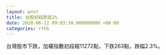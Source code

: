 ```yaml
---
layout: post
title: 台股初段跌逾2%
date: 2020-06-12 09:03:30.000000000 +08:00
categories: rthk
---
```


台灣股市下跌，加權指數初段報11272點，下跌263點，跌幅2.3%。
